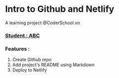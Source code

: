 # Intro to Github and Netlify

A learning project @CoderSchool.vn

### **[Student : ABC](https://www.coderschool.vn/vi/)**

### **Features** :

1. Create Github repo
2. Add project's README using Markdown
3. Deploy to Netlify

